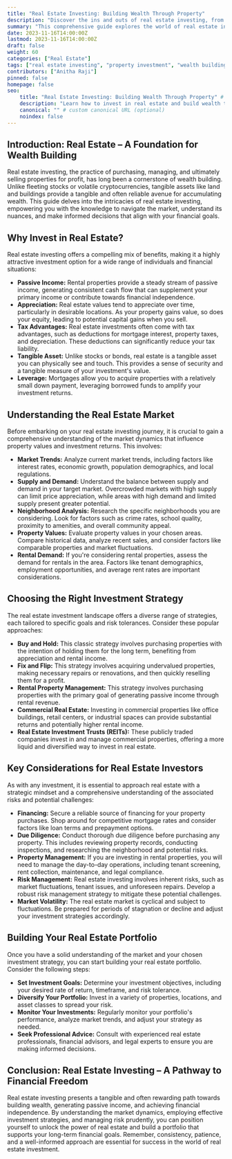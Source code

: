 ```yaml
---
title: "Real Estate Investing: Building Wealth Through Property"
description: "Discover the ins and outs of real estate investing, from understanding the market to choosing the right strategy for your financial goals. Learn how to build wealth through property, navigate the risks, and maximize your returns."
summary: "This comprehensive guide explores the world of real estate investing, providing insights into market dynamics, investment strategies, and the potential for building wealth through property ownership."
date: 2023-11-16T14:00:00Z
lastmod: 2023-11-16T14:00:00Z
draft: false
weight: 60
categories: ["Real Estate"]
tags: ["real estate investing", "property investment", "wealth building", "financial freedom", "rental income", "appreciation", "market trends", "investment strategies", "risk management"]
contributors: ["Anitha Raji"]
pinned: false
homepage: false
seo:
    title: "Real Estate Investing: Building Wealth Through Property" # custom title (optional)
    description: "Learn how to invest in real estate and build wealth through property. This comprehensive guide covers market dynamics, investment strategies, and risk management." # custom description (recommended)
    canonical: "" # custom canonical URL (optional)
    noindex: false
---
```


## Introduction: Real Estate – A Foundation for Wealth Building

Real estate investing, the practice of purchasing, managing, and ultimately selling properties for profit, has long been a cornerstone of wealth building. Unlike fleeting stocks or volatile cryptocurrencies, tangible assets like land and buildings provide a tangible and often reliable avenue for accumulating wealth.  This guide delves into the intricacies of real estate investing, empowering you with the knowledge to navigate the market, understand its nuances, and make informed decisions that align with your financial goals.

## Why Invest in Real Estate?

Real estate investing offers a compelling mix of benefits, making it a highly attractive investment option for a wide range of individuals and financial situations:

* **Passive Income:** Rental properties provide a steady stream of passive income, generating consistent cash flow that can supplement your primary income or contribute towards financial independence.
* **Appreciation:** Real estate values tend to appreciate over time, particularly in desirable locations. As your property gains value, so does your equity, leading to potential capital gains when you sell.
* **Tax Advantages:** Real estate investments often come with tax advantages, such as deductions for mortgage interest, property taxes, and depreciation. These deductions can significantly reduce your tax liability.
* **Tangible Asset:** Unlike stocks or bonds, real estate is a tangible asset you can physically see and touch. This provides a sense of security and a tangible measure of your investment's value.
* **Leverage:** Mortgages allow you to acquire properties with a relatively small down payment, leveraging borrowed funds to amplify your investment returns.

## Understanding the Real Estate Market

Before embarking on your real estate investing journey, it is crucial to gain a comprehensive understanding of the market dynamics that influence property values and investment returns. This involves:

* **Market Trends:** Analyze current market trends, including factors like interest rates, economic growth, population demographics, and local regulations.
* **Supply and Demand:** Understand the balance between supply and demand in your target market. Overcrowded markets with high supply can limit price appreciation, while areas with high demand and limited supply present greater potential.
* **Neighborhood Analysis:** Research the specific neighborhoods you are considering. Look for factors such as crime rates, school quality, proximity to amenities, and overall community appeal.
* **Property Values:**  Evaluate property values in your chosen areas. Compare historical data, analyze recent sales, and consider factors like comparable properties and market fluctuations.
* **Rental Demand:** If you're considering rental properties, assess the demand for rentals in the area. Factors like tenant demographics, employment opportunities, and average rent rates are important considerations.

## Choosing the Right Investment Strategy

The real estate investment landscape offers a diverse range of strategies, each tailored to specific goals and risk tolerances. Consider these popular approaches:

* **Buy and Hold:** This classic strategy involves purchasing properties with the intention of holding them for the long term, benefiting from appreciation and rental income.
* **Fix and Flip:**  This strategy involves acquiring undervalued properties, making necessary repairs or renovations, and then quickly reselling them for a profit. 
* **Rental Property Management:** This strategy involves purchasing properties with the primary goal of generating passive income through rental revenue. 
* **Commercial Real Estate:** Investing in commercial properties like office buildings, retail centers, or industrial spaces can provide substantial returns and potentially higher rental income.
* **Real Estate Investment Trusts (REITs):**  These publicly traded companies invest in and manage commercial properties, offering a more liquid and diversified way to invest in real estate.

## Key Considerations for Real Estate Investors

As with any investment, it is essential to approach real estate with a strategic mindset and a comprehensive understanding of the associated risks and potential challenges:

* **Financing:** Secure a reliable source of financing for your property purchases. Shop around for competitive mortgage rates and consider factors like loan terms and prepayment options.
* **Due Diligence:** Conduct thorough due diligence before purchasing any property. This includes reviewing property records, conducting inspections, and researching the neighborhood and potential risks.
* **Property Management:** If you are investing in rental properties, you will need to manage the day-to-day operations, including tenant screening, rent collection, maintenance, and legal compliance.
* **Risk Management:**  Real estate investing involves inherent risks, such as market fluctuations, tenant issues, and unforeseen repairs. Develop a robust risk management strategy to mitigate these potential challenges.
* **Market Volatility:** The real estate market is cyclical and subject to fluctuations. Be prepared for periods of stagnation or decline and adjust your investment strategies accordingly.

## Building Your Real Estate Portfolio

Once you have a solid understanding of the market and your chosen investment strategy, you can start building your real estate portfolio. Consider the following steps:

* **Set Investment Goals:** Determine your investment objectives, including your desired rate of return, timeframe, and risk tolerance.
* **Diversify Your Portfolio:** Invest in a variety of properties, locations, and asset classes to spread your risk.
* **Monitor Your Investments:** Regularly monitor your portfolio's performance, analyze market trends, and adjust your strategy as needed.
* **Seek Professional Advice:** Consult with experienced real estate professionals, financial advisors, and legal experts to ensure you are making informed decisions.

## Conclusion: Real Estate Investing – A Pathway to Financial Freedom

Real estate investing presents a tangible and often rewarding path towards building wealth, generating passive income, and achieving financial independence. By understanding the market dynamics, employing effective investment strategies, and managing risk prudently, you can position yourself to unlock the power of real estate and build a portfolio that supports your long-term financial goals. Remember, consistency, patience, and a well-informed approach are essential for success in the world of real estate investment. 
